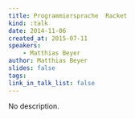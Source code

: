 ```yaml
---
title: Programmiersprache  Racket
kind: :talk
date: 2014-11-06
created_at: 2015-07-11
speakers:
    - Matthias Beyer
author: Matthias Beyer
slides: false
tags:
link_in_talk_list: false
---
```


No description.
